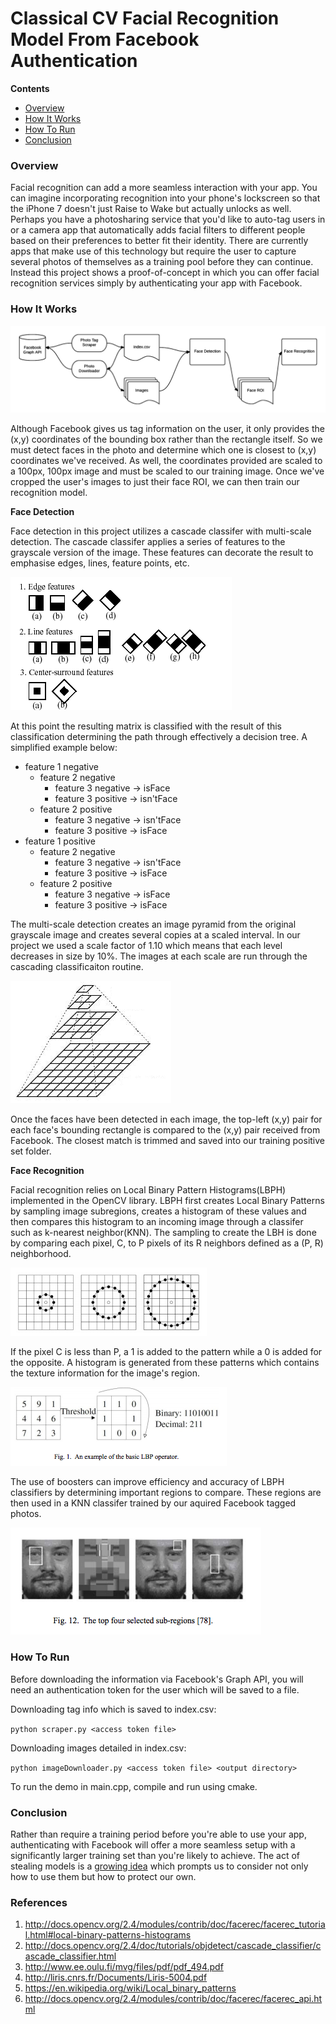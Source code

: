 # Classical CV Facial Recognition Model From Facebook Authentication

__Contents__

* [Overview](#overview)
* [How It Works](#howitworks)
* [How To Run](#running)
* [Conclusion](#conclusion)

### <a name="overview"></a>Overview

Facial recognition can add a more seamless interaction with your app. You can imagine incorporating recognition into your phone's lockscreen so that the iPhone 7 doesn't just Raise to Wake but actually unlocks as well. Perhaps you have a photosharing service that you'd like to auto-tag users in or a camera app that automatically adds facial filters to different people based on their preferences to better fit their identity. There are currently apps that make use of this technology but require the user to capture several photos of themselves as a training pool before they can continue. Instead this project shows a proof-of-concept in which you can offer facial recognition services simply by authenticating your app with Facebook.

### <a name="howitworks"></a>How It Works

![alt text](https://github.com/WarrenGreen/FacebookFaceRecognition/blob/master/readmeImages/FaceRecog_flow.png?raw=true "Flow")

Although Facebook gives us tag information on the user, it only provides the (x,y) coordinates of the bounding box rather than the rectangle itself. So we must detect faces in the photo and determine which one is closest to (x,y) coordinates we've received. As well, the coordinates provided are scaled to a 100px, 100px image and must be scaled to our training image. Once we've cropped the user's images to just their face ROI, we can then train our recognition model.  

__Face Detection__

Face detection in this project utilizes a cascade classifer with multi-scale detection. The cascade classifer applies a series of features to the grayscale version of the image. These features can decorate the result to emphasise edges, lines, feature points, etc. 

![alt text](https://github.com/WarrenGreen/FacebookFaceRecognition/blob/master/readmeImages/haarfeatures.png?raw=true "HAAR Features")

At this point the resulting matrix is classified with the result of this classification determining the path through effectively a decision tree. A simplified example below:

* feature 1 negative
    * feature 2 negative
        * feature 3 negative -> isFace
        * feature 3 positive -> isn'tFace
    * feature 2 positive
        * feature 3 negative -> isn'tFace
        * feature 3 positive -> isFace
* feature 1 positive
    * feature 2 negative
        * feature 3 negative -> isn'tFace
        * feature 3 positive -> isFace
    * feature 2 positive
        * feature 3 negative -> isFace
        * feature 3 positive -> isFace

The multi-scale detection creates an image pyramid from the original grayscale image and creates several copies at a scaled interval. In our project we used a scale factor of 1.10 which means that each level decreases in size by 10%. The images at each scale are run through the cascading classificaiton routine.

![alt text](https://github.com/WarrenGreen/FacebookFaceRecognition/blob/master/readmeImages/imagePyramid.png?raw=true "Image Pyramid")

Once the faces have been detected in each image, the top-left (x,y) pair for each face's bounding rectangle is compared to the (x,y) pair received from Facebook. The closest match is trimmed and saved into our training positive set folder.

__Face Recognition__

Facial recognition relies on Local Binary Pattern Histograms(LBPH) implemented in the OpenCV library. LBPH first creates Local Binary Patterns by sampling image subregions, creates a histogram of these values and then compares this histogram to an incoming image through a classifer such as k-nearest neighbor(KNN). The sampling to create the LBH is done by comparing each pixel, C, to P pixels of its R neighbors defined as a (P, R) neighborhood. 

![alt text](https://github.com/WarrenGreen/FacebookFaceRecognition/blob/master/readmeImages/LBP1.png?raw=true "(P,R) Neighborhood")

If the pixel C is less than P, a 1 is added to the pattern while a 0 is added for the opposite. A histogram is generated from these patterns which contains the texture information for the image's region.

![alt text](https://github.com/WarrenGreen/FacebookFaceRecognition/blob/master/readmeImages/LBP2.png?raw=true "LBP Generation")

The use of boosters can improve efficiency and accuracy of LBPH classifiers by determining important regions to compare. These regions are then used in a KNN classifer trained by our aquired Facebook tagged photos. 

![alt text](https://github.com/WarrenGreen/FacebookFaceRecognition/blob/master/readmeImages/LBP3.png?raw=true "Sub Regions")

### <a name="running"></a>How To Run

Before downloading the information via Facebook's Graph API, you will need an authentication token for the user which will be saved to a file.

Downloading tag info which is saved to index.csv:

`python scraper.py <access token file>`

Downloading images detailed in index.csv:

`python imageDownloader.py <access token file> <output directory>`

To run the demo in main.cpp, compile and run using cmake.

### <a name="conclusion"></a>Conclusion

Rather than require a training period before you're able to use your app, authenticating with Facebook will offer a more seamless setup with a significantly larger training set than you're likely to achieve. The act of stealing models is a [growing idea](http://arxiv.org/pdf/1609.02943v1.pdf) which prompts us to consider not only how to use them but how to protect our own.

### References
1. <http://docs.opencv.org/2.4/modules/contrib/doc/facerec/facerec_tutorial.html#local-binary-patterns-histograms>
2. <http://docs.opencv.org/2.4/doc/tutorials/objdetect/cascade_classifier/cascade_classifier.html>
3. <http://www.ee.oulu.fi/mvg/files/pdf/pdf_494.pdf>
4. <http://liris.cnrs.fr/Documents/Liris-5004.pdf>
5. <https://en.wikipedia.org/wiki/Local_binary_patterns>
6. <http://docs.opencv.org/2.4/modules/contrib/doc/facerec/facerec_api.html>
